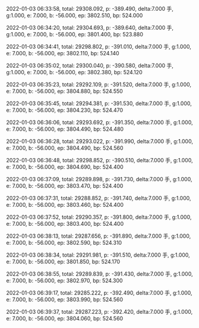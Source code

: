 2022-01-03 06:33:58, total: 29308.092, p: -389.490, delta:7.000 手, g:1.000, e: 7.000, b: -56.000, ep: 3802.510, bp: 524.000

2022-01-03 06:34:20, total: 29304.693, p: -389.640, delta:7.000 手, g:1.000, e: 7.000, b: -56.000, ep: 3801.400, bp: 523.880

2022-01-03 06:34:41, total: 29298.802, p: -391.010, delta:7.000 手, g:1.000, e: 7.000, b: -56.000, ep: 3802.110, bp: 524.140

2022-01-03 06:35:02, total: 29300.040, p: -390.580, delta:7.000 手, g:1.000, e: 7.000, b: -56.000, ep: 3802.380, bp: 524.120

2022-01-03 06:35:23, total: 29292.109, p: -391.520, delta:7.000 手, g:1.000, e: 7.000, b: -56.000, ep: 3804.880, bp: 524.550

2022-01-03 06:35:45, total: 29294.381, p: -391.530, delta:7.000 手, g:1.000, e: 7.000, b: -56.000, ep: 3804.230, bp: 524.470

2022-01-03 06:36:06, total: 29293.692, p: -391.350, delta:7.000 手, g:1.000, e: 7.000, b: -56.000, ep: 3804.490, bp: 524.480

2022-01-03 06:36:28, total: 29293.022, p: -391.990, delta:7.000 手, g:1.000, e: 7.000, b: -56.000, ep: 3804.490, bp: 524.560

2022-01-03 06:36:48, total: 29298.852, p: -390.510, delta:7.000 手, g:1.000, e: 7.000, b: -56.000, ep: 3804.690, bp: 524.400

2022-01-03 06:37:09, total: 29289.898, p: -391.730, delta:7.000 手, g:1.000, e: 7.000, b: -56.000, ep: 3803.470, bp: 524.400

2022-01-03 06:37:31, total: 29288.852, p: -391.740, delta:7.000 手, g:1.000, e: 7.000, b: -56.000, ep: 3803.460, bp: 524.400

2022-01-03 06:37:52, total: 29290.357, p: -391.800, delta:7.000 手, g:1.000, e: 7.000, b: -56.000, ep: 3803.400, bp: 524.400

2022-01-03 06:38:13, total: 29287.656, p: -391.890, delta:7.000 手, g:1.000, e: 7.000, b: -56.000, ep: 3802.590, bp: 524.310

2022-01-03 06:38:34, total: 29291.981, p: -391.510, delta:7.000 手, g:1.000, e: 7.000, b: -56.000, ep: 3801.850, bp: 524.170

2022-01-03 06:38:55, total: 29289.839, p: -391.430, delta:7.000 手, g:1.000, e: 7.000, b: -56.000, ep: 3802.970, bp: 524.300

2022-01-03 06:39:17, total: 29285.222, p: -392.490, delta:7.000 手, g:1.000, e: 7.000, b: -56.000, ep: 3803.990, bp: 524.560

2022-01-03 06:39:37, total: 29287.223, p: -392.420, delta:7.000 手, g:1.000, e: 7.000, b: -56.000, ep: 3804.060, bp: 524.560